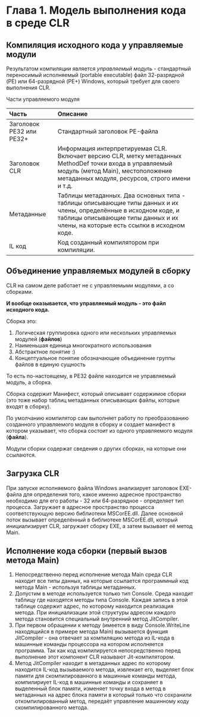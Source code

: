 # Глава 1. Модель выполнения кода в среде CLR

## Компиляция исходного кода у управляемые модули

Результатом компиляции является _управляемый модуль -_ стандартный переносимый исполняемый \(portable executable\) файл 32-разрядной \(PE\) или 64-разрядной \(PE+\) Windows, который требует для своего выполнения CLR.

Части управляемого модуля

| Часть | Описание |
| :--- | :--- |
| Заголовок PE32 или PE32+ | Стандартный заголовок PE-файла |
| Заголовок CLR | Информация интерпретируемая CLR.  Включает версию CLR, метку метаданных MethodDef точки входа в управляемый модуль \(метод Main\), местоположение метаданных модуля, ресурсов, строго имени и т.д. |
| Метаданные | Таблицы метаданных. Два основных типа - таблицы описывающие типы данных и их члены, определённые в исходном коде, и таблицы описывающие типы данных и их члены, на которые есть ссылки в исходном коде. |
| IL код | Код созданный компилятором при компиляции. |

## Объединение управляемых модулей в сборку

CLR на самом деле работает не с управляемыми модулями, а со сборками.

**И вообще оказывается, что управляемый модуль - это файл исходного кода.**

Сборка это:

1. Логическая группировка одного или нескольких управляемых модулей \(**файлов**\)
2. Наименьшая единица многократного использования
3. Абстрактное понятие :\)
4. Концептуальное понятие обозначающие объединение группы файлов в единую сущность

То есть по-настоящему, в PE32 файле находится не управляемый модуль, а сборка.

Сборка содержит Манифест, который описывает содержимое сборки \(это тоже набор таблиц метаданных описывающих файлы, которые входят в сборку\).

По умолчанию компилятор сам выполняет работу по преобразованию созданного управляемого модуля в сборку и создает манифест в котором указывает, что сборка состоит из одного управляемого модуля \(**файла**\).

Модули сборки содержат сведения о других сборках, на которые они ссылаются.

## Загрузка CLR

При запуске исполняемого файла Windows анализирует заголовок EXE-файла для определения того, какое именно адресное пространство необходимо для его работы - 32 или 64-разрядное - определяет тип процесса. Загружает в адресное пространство процесса соответствующую версию библиотеки MSCorEE.dll. Далее основной поток вызывает определённый в библиотеке MSCorEE.dll, который инициализирует CLR, загружает сборку EXE, а затем вызывает её метод Main.

## Исполнение кода сборки \(первый вызов метода Main\)

1. Непосредственно перед исполнение метода Main среда CLR находит все типы данных, на которые ссылается программный код метода Main - используя таблицы метаданных.
2. Допустим в методе используется только тип Console. Среда находит таблицу где находятся методы типа Console. Каждая запись в этой таблице содержит адрес, по которому находится реализация метода. При инициализации этой структуры адресом каждого метода становится специальный внутренний метод JitCompiler.
3. При первом обращении к методу \(имеется в виду Console.WriteLine находящийся в примере метода Main\) вызывается функция JitCompiler - она отвечает за компиляцию метода из IL-кода в машинные команды процессора на котором исполняется программа. Так как код компилируется непосредственно перед выполнение этот компонент CLR называют Jit-компилятором.
4. Метод JitCompiler находит в метаданных адрес по которому находится IL-код вызываемого метода, извлекает его, выделяет блок памяти для скомпилированного в машинные команды метода, компилириует IL-код в машинные команды и сохраняет в выделенный блок памяти, изменяет точку входа в метод в метаданных на адрес блока памяти в который только что сохранили откомпилированный метод, передаёт управление машинному коду скомпилированного метода.

